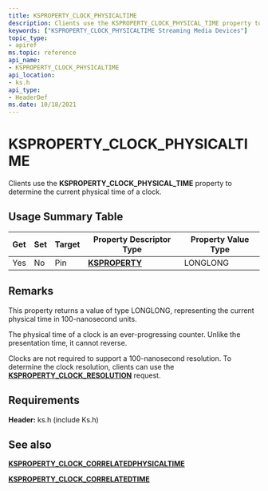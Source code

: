 ```yaml
---
title: KSPROPERTY_CLOCK_PHYSICALTIME
description: Clients use the KSPROPERTY_CLOCK_PHYSICAL_TIME property to determine the current physical time of a clock.
keywords: ["KSPROPERTY_CLOCK_PHYSICALTIME Streaming Media Devices"]
topic_type:
- apiref
ms.topic: reference
api_name:
- KSPROPERTY_CLOCK_PHYSICALTIME
api_location:
- ks.h
api_type:
- HeaderDef
ms.date: 10/18/2021
---
```


# KSPROPERTY_CLOCK_PHYSICALTIME

Clients use the **KSPROPERTY_CLOCK_PHYSICAL_TIME** property to determine the current physical time of a clock.

## Usage Summary Table

| Get | Set | Target | Property Descriptor Type | Property Value Type |
|--|--|--|--|--|
| Yes | No | Pin | [**KSPROPERTY**](./ksproperty-structure.md) | LONGLONG |

## Remarks

This property returns a value of type LONGLONG, representing the current physical time in 100-nanosecond units.

The physical time of a clock is an ever-progressing counter. Unlike the presentation time, it cannot reverse.

Clocks are not required to support a 100-nanosecond resolution. To determine the clock resolution, clients can use the [**KSPROPERTY_CLOCK_RESOLUTION**](ksproperty-clock-resolution.md) request.

## Requirements

**Header:** ks.h (include Ks.h)

## See also

[**KSPROPERTY_CLOCK_CORRELATEDPHYSICALTIME**](ksproperty-clock-correlatedphysicaltime.md)

[**KSPROPERTY_CLOCK_CORRELATEDTIME**](ksproperty-clock-correlatedtime.md)